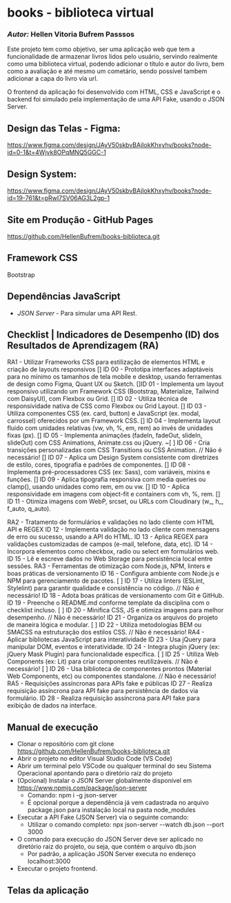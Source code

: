 # books - biblioteca virtual
### *Autor:* Hellen Vitoria Bufrem Passsos
Este projeto tem como objetivo, ser uma aplicação web que tem a funcionalidade de armazenar livros lidos pelo usuário, servindo realmente como uma biblioteca virtual, podendo adicionar o título e autor do livro, bem como a avaliação e até mesmo um cometário, sendo possível tambem adicionar a capa do livro via url.

O frontend da aplicação foi desenvolvido com HTML, CSS e JavaScript e o backend foi simulado pela implementação de uma API Fake, usando o JSON Server.

## Design das Telas - Figma: 
https://www.figma.com/design/JAyV50skbvBAjIokKhxyhv/books?node-id=0-1&t=4Wjvk8OPqMNQ5GGC-1

## Design System: 
https://www.figma.com/design/JAyV50skbvBAjIokKhxyhv/books?node-id=19-761&t=pRwI7SV06AG3L2gp-1

## Site em Produção - GitHub Pages
https://github.com/HellenBufrem/books-biblioteca.git

## Framework CSS
Bootstrap

## Dependências JavaScript
- *JSON Server* - Para simular uma API Rest.

## Checklist | Indicadores de Desempenho (ID) dos Resultados de Aprendizagem (RA)

RA1 - Utilizar Frameworks CSS para estilização de elementos HTML e criação de layouts responsivos
 [] ID 00 - Prototipa interfaces adaptáveis para no mínimo os tamanhos de tela mobile e desktop, usando ferramentas de design como Figma, Quant UX ou Sketch.
 []ID 01 - Implementa um layout responsivo utilizando um Framework CSS (Bootstrap, Materialize, Tailwind com DaisyUI), com Flexbox ou Grid.
 [] ID 02 - Utiliza técnica de responsividade nativa de CSS como Flexbox ou Grid Layout.
 [] ID 03 - Utiliza componentes CSS (ex. card, button) e JavaScript (ex. modal, carrossel) oferecidos por um Framework CSS.
 [] ID 04 - Implementa layout fluido com unidades relativas (vw, vh, %, em, rem) ao invés de unidades fixas (px).
 [] ID 05 - Implementa animações (fadeIn, fadeOut, slideIn, slideOut) com CSS Animations, Animate.css ou jQuery.
 ~[ ] ID 06 - Cria transições personalizadas com CSS Transitions ou CSS Animation. // Não é necessário!
 [] ID 07 - Aplica um Design System consistente com diretrizes de estilo, cores, tipografia e padrões de componentes.
 [] ID 08 - Implementa pré-processadores CSS (ex: Sass), com variáveis, mixins e funções.
 [] ID 09 - Aplica tipografia responsiva com media queries ou clamp(), usando unidades como rem, em ou vw.
 [] ID 10 - Aplica responsividade em imagens com object-fit e containers com vh, %, rem.
 [] ID 11 - Otimiza imagens com WebP, srcset, <picture> ou URLs com Cloudinary (w_, h_, f_auto, q_auto).
 
RA2 - Tratamento de formulários e validações no lado cliente com HTML API e REGEX
 ID 12 - Implementa validação no lado cliente com mensagens de erro ou sucesso, usando a API do HTML.
 ID 13 - Aplica REGEX para validações customizadas de campos (e-mail, telefone, data, etc).
 ID 14 - Incorpora elementos como checkbox, radio ou select em formulários web.
 ID 15 - Lê e escreve dados no Web Storage para persistência local entre sessões.
RA3 - Ferramentas de otimização com Node.js, NPM, linters e boas práticas de versionamento
 ID 16 - Configura ambiente com Node.js e NPM para gerenciamento de pacotes.
[ ] ID 17 - Utiliza linters (ESLint, Stylelint) para garantir qualidade e consistência no código. // Não é necessário!
 ID 18 - Adota boas práticas de versionamento com Git e GitHub.
 ID 19 - Preenche o README.md conforme template da disciplina com o checklist incluso.
[ ] ID 20 - Minifica CSS, JS e otimiza imagens para melhor desempenho. // Não é necessário!
 ID 21 - Organiza os arquivos do projeto de maneira lógica e modular.
[ ] ID 22 - Utiliza metodologias BEM ou SMACSS na estruturação dos estilos CSS. // Não é necessário!
RA4 - Aplicar bibliotecas JavaScript para interatividade
 ID 23 - Usa jQuery para manipular DOM, eventos e interatividade.
 ID 24 - Integra plugin jQuery (ex: jQuery Mask Plugin) para funcionalidade específica.
[ ] ID 25 - Utiliza Web Components (ex: Lit) para criar componentes reutilizáveis. // Não é necessário!
[ ] ID 26 - Usa biblioteca de componentes prontos (Material Web Components, etc) ou componentes standalone. // Não é necessário!
RA5 - Requisições assíncronas para APIs fake e públicas
 ID 27 - Realiza requisição assíncrona para API fake para persistência de dados via formulário.
 ID 28 - Realiza requisição assíncrona para API fake para exibição de dados na interface.

## Manual de execução
- Clonar o repositório com git clone https://github.com/HellenBufrem/books-biblioteca.git
- Abrir o projeto no editor Visual Studio Code (VS Code)
- Abrir um terminal pelo VSCode ou qualquer terminal do seu Sistema Operacional apontando para o diretório raiz do projeto
- (Opcional) Instalar o JSON Server globalmente disponível em https://www.npmjs.com/package/json-server
  - Comando: npm i -g json-server 
  - É opcional porque a dependência já vem cadastrada no arquivo package.json para instalação local na pasta node_modules
- Executar a API Fake (JSON Server) via o seguinte comando: 
  - Utilizar o comando completo: npx json-server --watch db.json --port 3000
- O comando para execução do JSON Server deve ser aplicado no diretório raiz do projeto, ou seja, que contém o arquivo db.json
  - Por padrão, a aplicação JSON Server executa no endereço localhost:3000    
- Executar o projeto frontend.

## Telas da aplicação


